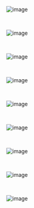
![image](https://user-images.githubusercontent.com/114075332/230792756-08abccbe-1a41-43a3-b6f9-42e8e96c3ac7.png)

<br>

![image](https://user-images.githubusercontent.com/114075332/230792809-06de944b-9553-4ccb-aa87-97b49095bf87.png)

<br>

![image](https://user-images.githubusercontent.com/114075332/230793151-ca5b1170-9ea9-4284-b427-2f25d2d8ec94.png)

<br>

![image](https://user-images.githubusercontent.com/114075332/230792858-282fb465-fc1f-4203-903a-8aea479192d8.png)


<br>

![image](https://user-images.githubusercontent.com/114075332/230792955-778cd829-0fac-43b6-9407-d046e2df8ae1.png)


<br>

![image](https://user-images.githubusercontent.com/114075332/230792971-1890ee5c-9383-4bff-b43b-e5a21d7c7d86.png)


<br>

![image](https://user-images.githubusercontent.com/114075332/230792998-15112a88-eb04-460b-b8a9-261b73e49aec.png)


<br>

![image](https://user-images.githubusercontent.com/114075332/230793061-c4527076-321c-43f0-a43b-8a413f39836f.png)


<br>

![image](https://user-images.githubusercontent.com/114075332/230793312-d2027fb9-80b4-47f1-87af-c97d618e078b.png)


<br>

<br>

<br>
